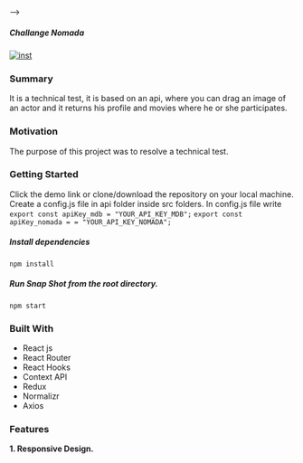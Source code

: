 <br/> -->

  <h5 align = "left"> Challange Nomada </h5>

<a href = "https://challangethemoviedatabase.vercel.app/" target = "blank"><img align = "center" src="./assets/portada.png" alt = "inst"  /></a>

### Summary

It is a technical test, it is based on an api, where you can drag an image of an actor and it returns his profile and movies where he or she participates.

### Motivation

The purpose of this project was to resolve a technical test.

### Getting Started

Click the demo link or clone/download the repository on your local machine.
Create a config.js file in api folder inside src folders. In config.js file write
`export const apiKey_mdb = "YOUR_API_KEY_MDB";`
`export const apiKey_nomada = = "YOUR_API_KEY_NOMADA";`

##### Install dependencies

`npm install`

##### Run Snap Shot from the root directory.

`npm start`

### Built With

- React js
- React Router
- React Hooks
- Context API
- Redux
- Normalizr
- Axios

### Features

**1. Responsive Design.**
